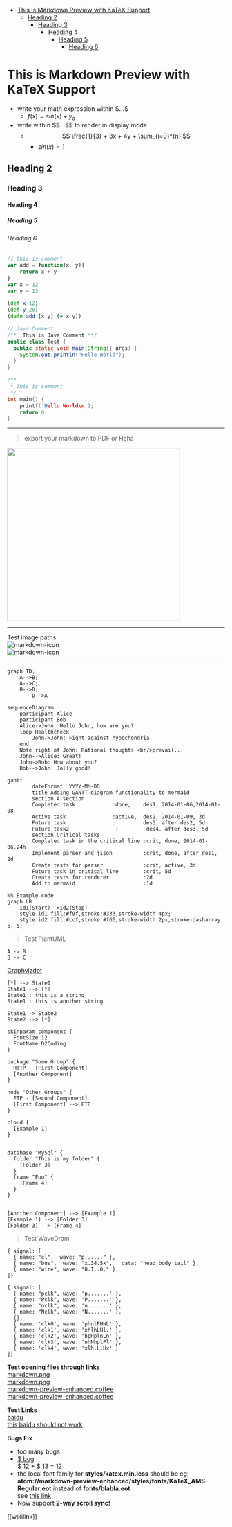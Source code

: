 
<!-- toc orderedList:0 -->

- [This is Markdown Preview with KaTeX Support](#this-is-markdown-preview-with-katex-support)
	- [Heading 2](#heading-2)
		- [Heading 3](#heading-3)
			- [Heading 4](#heading-4)
				- [Heading 5](#heading-5)
					- [Heading 6](#heading-6)

<!-- tocstop -->
# This is Markdown Preview with KaTeX Support
- write your math expression within $\$...\$$
    - $f(x) = sin(x) + y_a$
- write within $\$\$...\$\$$ to render in display mode
    - $$ \frac{1}{3} + 3x + 4y + \sum_{i=0}^{n}i$$
		- $sin(x) = 1$

## Heading 2   
### Heading 3
#### Heading 4  
##### Heading 5
###### Heading 6

```javascript
// this is comment
var add = function(x, y){
    return x + y
}
var x = 12
var y = 13
```
```clojure
(def x 12)
(def y 20)
(defn add [x y] (+ x y))
```

```java
// Java Comment
/**  This is Java Comment **/
public class Test {
  public static void main(String[] args) {
    System.out.println("Hello World");
  }
}
```

```c
/**
 * This is comment
 */
int main() {
    printf('Hello World\n');
    return 0;
}
```
---

> export your markdown to PDF or Haha

<img src="./1.pic.jpg" height=400>

---
Test image paths   
![markdown-icon](/markdown.png)  
![markdown-icon](../markdown.png)

---
```mermaid
graph TD;
    A-->B;
    A-->C;
    B-->D;
		D-->A
```

```mermaid
sequenceDiagram
    participant Alice
    participant Bob
    Alice->John: Hello John, how are you?
    loop Healthcheck
        John->John: Fight against hypochondria
    end
    Note right of John: Rational thoughts <br/>prevail...
    John-->Alice: Great!
    John->Bob: How about you?
    Bob-->John: Jolly good!
```

```mermaid
gantt
        dateFormat  YYYY-MM-DD
        title Adding GANTT diagram functionality to mermaid
        section A section
        Completed task            :done,    des1, 2014-01-06,2014-01-08
        Active task               :active,  des2, 2014-01-09, 3d
        Future task               :         des3, after des2, 5d
        Future task2               :         des4, after des3, 5d
        section Critical tasks
        Completed task in the critical line :crit, done, 2014-01-06,24h
        Implement parser and jison          :crit, done, after des1, 2d
        Create tests for parser             :crit, active, 3d
        Future task in critical line        :crit, 5d
        Create tests for renderer           :2d
        Add to mermaid                      :1d
```
```mermaid
%% Example code
graph LR
    id1(Start)-->id2(Stop)
    style id1 fill:#f9f,stroke:#333,stroke-width:4px;
    style id2 fill:#ccf,stroke:#f66,stroke-width:2px,stroke-dasharray: 5, 5;
```

> Test PlantUML

```puml
A -> B
B -> C
```

[Graphvizdot](http://www.graphviz.org/)
```puml
[*] --> State1
State1 --> [*]
State1 : this is a string
State1 : this is another string

State1 -> State2
State2 --> [*]
```

```puml
skinparam component {
  FontSize 12
  FontName D2Coding
}

package "Some Group" {
  HTTP - [First Component]
  [Another Component]
}

node "Other Groups" {
  FTP - [Second Component]
  [First Component] --> FTP
}

cloud {
  [Example 1]
}


database "MySql" {
  folder "This is my folder" {
    [Folder 3]
  }
  frame "Foo" {
    [Frame 4]
  }
}


[Another Component] --> [Example 1]
[Example 1] --> [Folder 3]
[Folder 3] --> [Frame 4]
```  

	
> Test WaveDrom
```wavedrom
{ signal: [
  { name: "cl",  wave: "p......" },
  { name: "bus",  wave: "x.34.5x",   data: "head body tail" },
  { name: "wire", wave: "0.1..0." }
]}
```
```wavedrom
{ signal: [
  { name: "pclk", wave: 'p.......' },
  { name: "Pclk", wave: 'P.......' },
  { name: "nclk", wave: 'n.......' },
  { name: "Nclk", wave: 'N.......' },
  {},
  { name: 'clk0', wave: 'phnlPHNL' },
  { name: 'clk1', wave: 'xhlhLHl.' },
  { name: 'clk2', wave: 'hpHplnLn' },
  { name: 'clk3', wave: 'nhNhplPl' },
  { name: 'clk4', wave: 'xlh.L.Hx' }
]}

```

**Test opening files through links**  
[markdown.png](1.pic.jpg)  
[markdown.png](/test/1.pic.jpg)  
[markdown-preview-enhanced.coffee](/lib/markdown-preview-enhanced.coffee)  
[markdown-preview-enhanced.coffee](../lib/markdown-preview-enhanced.coffee)

**Test Links**  
[baidu](https://www.baidu.com/)  
[this baidu should not work](www.baidu.com)


**Bugs Fix**  
- too many bugs
- [\$ bug](https://github.com/shd101wyy/markdown-preview-enhanced/issues/2)  
  \$ 12 + \$ 13 = 12
- the local font family for **styles/katex.min.less** should be eg: **atom://markdown-preview-enhanced/styles/fonts/KaTeX_AMS-Regular.eot** instead of **fonts/blabla.eot**   
see [this link](https://discuss.atom.io/t/how-do-i-load-google-fonts-into-my-editors-styles/8321/4)
- Now support **2-way scroll sync!**

[[wikilink]]
